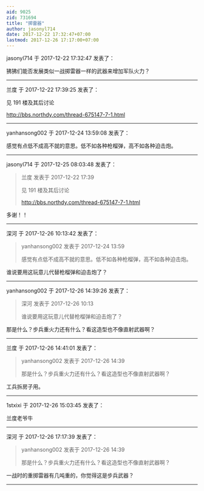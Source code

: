 ```yaml
---
aid: 9025
zid: 731694
title: "掷雷器"
author: jasonyl714
date: 2017-12-22 17:32:47+07:00
lastmod: 2017-12-26 17:17:00+07:00
---
```


jasonyl714 于 2017-12-22 17:32:47 发表了：

狒狒们能否发展类似一战掷雷器一样的武器来增加军队火力？

---

兰度 于 2017-12-22 17:39:25 发表了：

见 191 楼及其后讨论

http://bbs.northdy.com/thread-675147-7-1.html

---

yanhansong002 于 2017-12-24 13:59:08 发表了：

感觉有点低不成高不就的意思。低不如各种枪榴弹，高不如各种迫击炮。

---

jasonyl714 于 2017-12-25 08:03:48 发表了：

> 兰度 发表于 2017-12-22 17:39
>
> 见 191 楼及其后讨论
>
> http://bbs.northdy.com/thread-675147-7-1.html

多谢！！

---

深河 于 2017-12-26 10:13:42 发表了：

> yanhansong002 发表于 2017-12-24 13:59
>
> 感觉有点低不成高不就的意思。低不如各种枪榴弹，高不如各种迫击炮。

谁说要用这玩意儿代替枪榴弹和迫击炮了？

---

yanhansong002 于 2017-12-26 14:39:26 发表了：

> 深河 发表于 2017-12-26 10:13
>
> 谁说要用这玩意儿代替枪榴弹和迫击炮了？

那是什么？步兵重火力还有什么？看这造型也不像直射武器啊？

---

兰度 于 2017-12-26 14:41:01 发表了：

> yanhansong002 发表于 2017-12-26 14:39
>
> 那是什么？步兵重火力还有什么？看这造型也不像直射武器啊？

工兵拆房子用。

---

1stxixi 于 2017-12-26 15:03:45 发表了：

兰度老爷牛

---

深河 于 2017-12-26 17:17:39 发表了：

> yanhansong002 发表于 2017-12-26 14:39
>
> 那是什么？步兵重火力还有什么？看这造型也不像直射武器啊？

一战时的重掷雷器有几吨重的，你觉得这是步兵武器？

---

